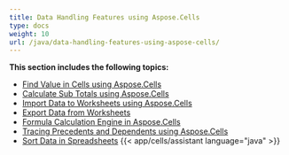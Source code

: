 ```yaml
---
title: Data Handling Features using Aspose.Cells
type: docs
weight: 10
url: /java/data-handling-features-using-aspose-cells/
---
```


 **This section includes the following topics:**
- [Find Value in Cells using Aspose.Cells](/cells/java/find-value-in-cells-using-aspose-cells/)
- [Calculate Sub Totals using Aspose.Cells](/cells/java/calculate-sub-totals-using-aspose-cells/)
- [Import Data to Worksheets using Aspose.Cells](/cells/java/import-data-to-worksheets-using-aspose-cells/)
- [Export Data from Worksheets](/cells/java/export-data-from-worksheets/)
- [Formula Calculation Engine in Aspose.Cells](/cells/java/formula-calculation-engine-in-aspose-cells/)
- [Tracing Precedents and Dependents using Aspose.Cells](/cells/java/tracing-precedents-and-dependents-using-aspose-cells/)
- [Sort Data in Spreadsheets](/cells/java/sort-data-in-spreadsheets/)
{{< app/cells/assistant language="java" >}}
